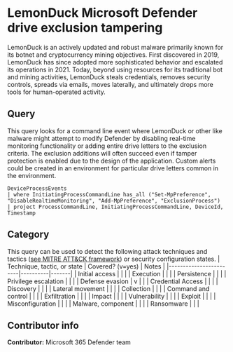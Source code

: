# LemonDuck Microsoft Defender drive exclusion tampering
LemonDuck is an actively updated and robust malware primarily known for its botnet and cryptocurrency mining objectives. First discovered in 2019, LemonDuck has since adopted more sophisticated behavior and escalated its operations in 2021. Today, beyond using resources for its traditional bot and mining activities, LemonDuck steals credentials, removes security controls, spreads via emails, moves laterally, and ultimately drops more tools for human-operated activity.

## Query
This query looks for a command line event where LemonDuck or other like malware might attempt to modify Defender by disabling real-time monitoring functionality or adding entire drive letters to the exclusion criteria. The exclusion additions will often succeed even if tamper protection is enabled due to the design of the application. Custom alerts could be created in an environment for particular drive letters common in the environment. 
```
DeviceProcessEvents  
| where InitiatingProcessCommandLine has_all ("Set-MpPreference", "DisableRealtimeMonitoring", "Add-MpPreference", "ExclusionProcess")  
| project ProcessCommandLine, InitiatingProcessCommandLine, DeviceId, Timestamp  
```

## Category

This query can be used to detect the following attack techniques and tactics ([see MITRE ATT&CK framework](https://attack.mitre.org/)) or security configuration states.
| Technique, tactic, or state | Covered? (v=yes) | Notes |
|------------------------|----------|-------|
| Initial access |   |  |
| Execution |   |  |
| Persistence |   |  |
| Privilege escalation |  |  |
| Defense evasion | v |  |
| Credential Access |  |  |
| Discovery |  |  |
| Lateral movement |   |  |
| Collection |  |  |
| Command and control |   |  |
| Exfiltration |  |  |
| Impact |   |  |
| Vulnerability |   |  |
| Exploit |   |  |
| Misconfiguration |  |  |
| Malware, component |   |  |
| Ransomware |  |  |

## Contributor info

**Contributor:** Microsoft 365 Defender team
